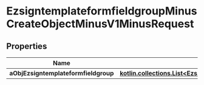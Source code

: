 
# EzsigntemplateformfieldgroupMinusCreateObjectMinusV1MinusRequest

## Properties
Name | Type | Description | Notes
------------ | ------------- | ------------- | -------------
**aObjEzsigntemplateformfieldgroup** | [**kotlin.collections.List&lt;EzsigntemplateformfieldgroupMinusRequestCompound&gt;**](EzsigntemplateformfieldgroupMinusRequestCompound.md) |  | 



